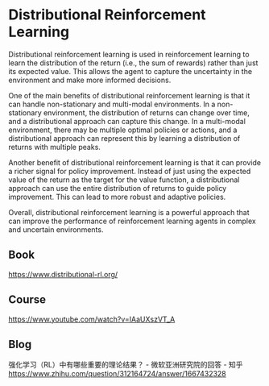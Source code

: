 # Distributional Reinforcement Learning 
Distributional reinforcement learning is used in reinforcement learning to learn the distribution of the return (i.e., the sum of rewards) rather than just its expected value. This allows the agent to capture the uncertainty in the environment and make more informed decisions.

One of the main benefits of distributional reinforcement learning is that it can handle non-stationary and multi-modal environments. In a non-stationary environment, the distribution of returns can change over time, and a distributional approach can capture this change. In a multi-modal environment, there may be multiple optimal policies or actions, and a distributional approach can represent this by learning a distribution of returns with multiple peaks.

Another benefit of distributional reinforcement learning is that it can provide a richer signal for policy improvement. Instead of just using the expected value of the return as the target for the value function, a distributional approach can use the entire distribution of returns to guide policy improvement. This can lead to more robust and adaptive policies.

Overall, distributional reinforcement learning is a powerful approach that can improve the performance of reinforcement learning agents in complex and uncertain environments.

## Book
https://www.distributional-rl.org/

## Course
https://www.youtube.com/watch?v=IAaUXszVT_A

## Blog
强化学习（RL）中有哪些重要的理论结果？ - 微软亚洲研究院的回答 - 知乎
https://www.zhihu.com/question/312164724/answer/1667432328


